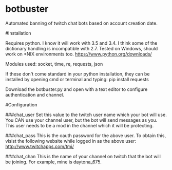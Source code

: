 # botbuster
Automated banning of twitch chat bots based on account creation date.

#Installation

Requires python. I know it will work with 3.5 and 3.4. I think some of the dictionary handling is incompatible with 2.7.
Tested on Windows, should work on *NIX environments too.
https://www.python.org/downloads/

Modules used: socket, time, re, requests, json

If these don't come standard in your python installation, they can be installed by opening cmd or terminal and typing:
pip install requests

Download the botbuster.py and open with a text editor to configure authentication and channel.

#Configuration

###chat_user 
Set this value to the twitch user name which your bot will use. You CAN use your channel user, but the bot will send messages as you.
This user needs to be a mod in the channel which it will be protecting.

###chat_pass
This is the oauth password for the above user. To obtain this, visist the following website while logged in as the above user:
http://www.twitchapps.com/tmi/

###chat_chan
This is the name of your channel on twitch that the bot will be joining. For example, mine is daytona_675.
